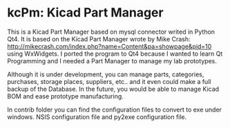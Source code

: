 # kcPm: Kicad Part Manager

This is a Kicad Part Manager based on mysql connector writed in Python Qt4. It is based on the Kicad Part Manager wrote by Mike Crash: http://mikecrash.com/index.php?name=Content&pa=showpage&pid=10 using WxWidgets. I ported the program to Qt4 because I wanted to learn Qt Programming and I needed a Part Manager to manage my lab prototypes.

Although it is under development, you can manage parts, categories, purchases, storage places, suppliers, etc.. and it even could make a full backup of the Database. In the future, you would be able to manage Kicad BOM and ease prototype manufacturing.

In contrib folder you can find the configuration files to convert to exe under windows. NSIS configuration file and py2exe configuration file.
